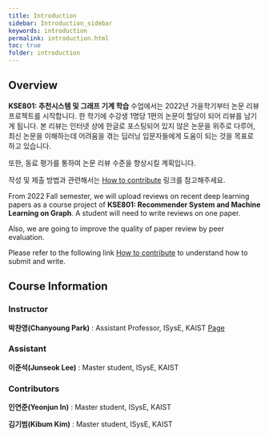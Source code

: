 ```yaml
---
title: Introduction
sidebar: Introduction_sidebar
keywords: introduction
permalink: introduction.html
toc: true
folder: introduction
---
```


## Overview

**KSE801: 추천시스템 및 그래프 기계 학습** 수업에서는 2022년 가을학기부터 논문 리뷰 프로젝트를 시작합니다. 한 학기에 수강생 1명당 1편의 논문이 할당이 되어 리뷰를 남기게 됩니다. 본 리뷰는 인터넷 상에 한글로 포스팅되어 있지 않은 논문을 위주로 다루어, 최신 논문을 이해하는데 어려움을 겪는 딥러닝 입문자들에게 도움이 되는 것을 목표로 하고 있습니다.

또한, 동료 평가를 통하여 논문 리뷰 수준을 향상시킬 계획입니다.

작성 및 제출 방법과 관련해서는 [How to contribute](how-to-contribute.md) 링크를 참고해주세요.

From 2022 Fall semester, we will upload reviews on recent deep learning papers as a course project of **KSE801: Recommender System and Machine Learning on Graph**. A student will need to write reviews on one paper.

Also, we are going to improve the quality of paper review by peer evaluation.

Please refer to the following link [How to contribute](how-to-contribute.md) to understand how to submit and write.


## Course Information

### Instructor

**박찬영(Chanyoung Park)** : Assistant Professor, ISysE, KAIST [Page](http://dsail.kaist.ac.kr/professor/)

### Assistant

**이준석(Junseok Lee)** : Master student, ISysE, KAIST

### Contributors

**인연준(Yeonjun In)** : Master student, ISysE, KAIST

**김기범(Kibum Kim)** : Master student, ISysE, KAIST